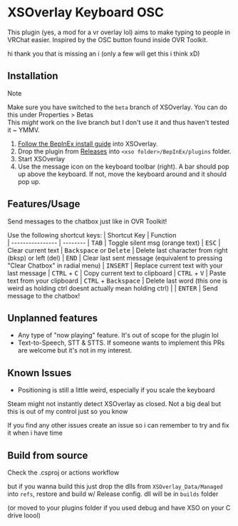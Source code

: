 # XSOverlay Keyboard OSC
This plugin (yes, a mod for a vr overlay lol) aims to make typing to people in VRChat easier. Inspired by the OSC button found inside OVR Toolkit.

hi thank you that is missing an i (only a few will get this i think xD)

## Installation

> [!NOTE]
> Make sure you have switched to the `beta` branch of XSOverlay. You can do this under Properties > Betas \
> This *might* work on the live branch but I don't use it and thus haven't tested it ~ YMMV. 

1. [Follow the BepInEx install guide](https://docs.bepinex.dev/articles/user_guide/installation/index.html) into XSOverlay.
2. Drop the plugin from [Releases](../../releases/latest) into `<xso folder>/BepInEx/plugins` folder.
3. Start XSOverlay
4. Use the message icon on the keyboard toolbar (right). A bar should pop up above the keyboard. If not, move the keyboard around and it should pop up.
   
## Features/Usage
Send messages to the chatbox just like in OVR Toolkit!

Use the following shortcut keys:
 | Shortcut Key  | Function   
 | ---------------- | --------
 | <kbd>TAB</kbd> | Toggle silent msg (orange text) 
 | <kbd>ESC</kbd> | Clear current text 
 | <kbd>Backspace</kbd> or <kbd>Delete</kbd> | Delete last character from right (bksp) or left (del)
 | <kbd>END</kbd> | Clear last sent message (equivalent to pressing "Clear Chatbox" in radial menu) 
 | <kbd>INSERT</kbd> | Replace current text with your last message 
 | <kbd>CTRL</kbd> + <kbd>C</kbd> | Copy current text to clipboard 
 | <kbd>CTRL</kbd> + <kbd>V</kbd> | Paste text from your clipboard 
 | <kbd>CTRL</kbd> + <kbd>Backspace</kbd> | Delete last word (this one is weird as holding ctrl doesnt actually mean holding ctrl) |
 | <kbd>ENTER</kbd> | Send message to the chatbox! 

## Unplanned features
- Any type of "now playing" feature. It's out of scope for the plugin lol
- Text-to-Speech, STT & STTS. If someone wants to implement this PRs are welcome but it's not in my interest.

## Known Issues
- Positioning is still a little weird, especially if you scale the keyboard
  
Steam might not instantly detect XSOverlay as closed. Not a big deal but this is out of my control just so you know

If you find any other issues create an issue so i can remember to try and fix it when i have time

## Build from source
Check the .csproj or actions workflow

but if you wanna build this just drop the dlls from `XSOverlay_Data/Managed` into `refs`, restore and build w/ Release config. dll will be in `builds` folder 

(or moved to your plugins folder if you used debug and have XSO on your C drive loool)